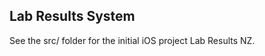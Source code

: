 Lab Results System
------------------

See the src/ folder for the initial iOS project Lab Results NZ.
